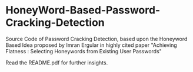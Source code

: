 # HoneyWord-Based-Password-Cracking-Detection
Source Code of Password Cracking Detection, based upon the Honeyword Based Idea proposed by Imran Ergular in highly cited paper "Achieving Flatness : Selecting Honeywords from Existing User Passwords"

Read the README.pdf for further insights.

